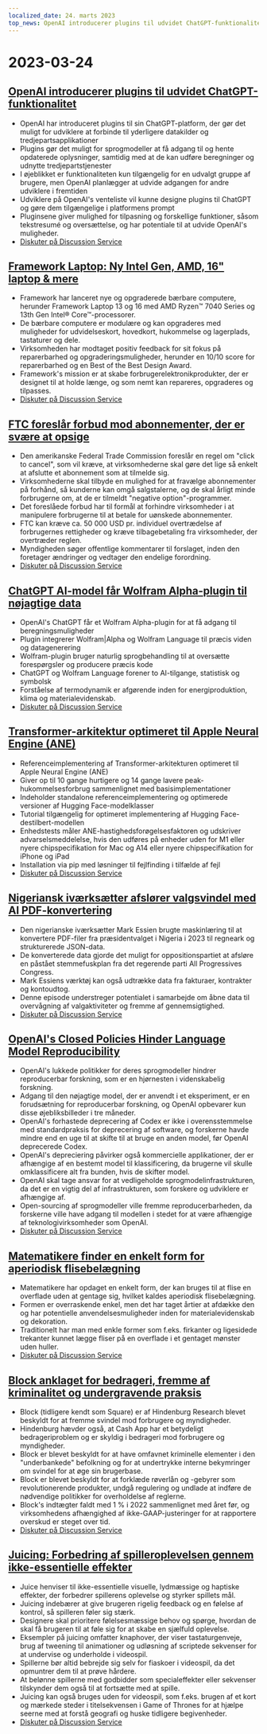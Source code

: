```yaml
---
localized_date: 24. marts 2023
top_news: OpenAI introducerer plugins til udvidet ChatGPT-funktionalitet
---
```


# 2023-03-24

## [OpenAI introducerer plugins til udvidet ChatGPT-funktionalitet](https://openai.com/blog/chatgpt-plugins)

- OpenAI har introduceret plugins til sin ChatGPT-platform, der gør det muligt for udviklere at forbinde til yderligere datakilder og tredjepartsapplikationer
- Plugins gør det muligt for sprogmodeller at få adgang til og hente opdaterede oplysninger, samtidig med at de kan udføre beregninger og udnytte tredjepartstjenester
- I øjeblikket er funktionaliteten kun tilgængelig for en udvalgt gruppe af brugere, men OpenAI planlægger at udvide adgangen for andre udviklere i fremtiden
- Udviklere på OpenAI's venteliste vil kunne designe plugins til ChatGPT og gøre dem tilgængelige i platformens prompt
- Pluginsene giver mulighed for tilpasning og forskellige funktioner, såsom tekstresumé og oversættelse, og har potentiale til at udvide OpenAI's muligheder.
- [Diskuter på Discussion Service](http://news.ycombinator.com/item?id=35277677)

## [Framework Laptop: Ny Intel Gen, AMD, 16" laptop & mere](https://frame.work/)

- Framework har lanceret nye og opgraderede bærbare computere, herunder Framework Laptop 13 og 16 med AMD Ryzen™ 7040 Series og 13th Gen Intel® Core™-processorer.
- De bærbare computere er modulære og kan opgraderes med muligheder for udvidelseskort, hovedkort, hukommelse og lagerplads, tastaturer og dele.
- Virksomheden har modtaget positiv feedback for sit fokus på reparerbarhed og opgraderingsmuligheder, herunder en 10/10 score for reparerbarhed og en Best of the Best Design Award.
- Framework's mission er at skabe forbrugerelektronikprodukter, der er designet til at holde længe, og som nemt kan repareres, opgraderes og tilpasses.
- [Diskuter på Discussion Service](http://news.ycombinator.com/item?id=35277660)

## [FTC foreslår forbud mod abonnementer, der er svære at opsige](https://www.theverge.com/2023/3/23/23652373/ftc-click-to-cancel-subscription-service-dark-patterns-ban)

- Den amerikanske Federal Trade Commission foreslår en regel om "click to cancel", som vil kræve, at virksomhederne skal gøre det lige så enkelt at afslutte et abonnement som at tilmelde sig.
- Virksomhederne skal tilbyde en mulighed for at fravælge abonnementer på forhånd, så kunderne kan omgå salgstalerne, og de skal årligt minde forbrugerne om, at de er tilmeldt "negative option"-programmer.
- Det foreslåede forbud har til formål at forhindre virksomheder i at manipulere forbrugerne til at betale for uønskede abonnementer.
- FTC kan kræve ca. 50 000 USD pr. individuel overtrædelse af forbrugernes rettigheder og kræve tilbagebetaling fra virksomheder, der overtræder reglen.
- Myndigheden søger offentlige kommentarer til forslaget, inden den foretager ændringer og vedtager den endelige forordning.
- [Diskuter på Discussion Service](http://news.ycombinator.com/item?id=35274519)

## [ChatGPT AI-model får Wolfram Alpha-plugin til nøjagtige data](https://writings.stephenwolfram.com/2023/03/chatgpt-gets-its-wolfram-superpowers/)

- OpenAI's ChatGPT får et Wolfram Alpha-plugin for at få adgang til beregningsmuligheder
- Plugin integrerer Wolfram|Alpha og Wolfram Language til præcis viden og datagenerering
- Wolfram-plugin bruger naturlig sprogbehandling til at oversætte forespørgsler og producere præcis kode
- ChatGPT og Wolfram Language forener to AI-tilgange, statistisk og symbolsk
- Forståelse af termodynamik er afgørende inden for energiproduktion, klima og materialevidenskab.
- [Diskuter på Discussion Service](http://news.ycombinator.com/item?id=35277925)

## [Transformer-arkitektur optimeret til Apple Neural Engine (ANE)](https://github.com/apple/ml-ane-transformers)

- Referenceimplementering af Transformer-arkitekturen optimeret til Apple Neural Engine (ANE)
- Giver op til 10 gange hurtigere og 14 gange lavere peak-hukommelsesforbrug sammenlignet med basisimplementationer
- Indeholder standalone referenceimplementering og optimerede versioner af Hugging Face-modelklasser
- Tutorial tilgængelig for optimeret implementering af Hugging Face-destilbert-modellen
- Enhedstests måler ANE-hastighedsforøgelsesfaktoren og udskriver advarselsmeddelelse, hvis den udføres på enheder uden for M1 eller nyere chipspecifikation for Mac og A14 eller nyere chipspecifikation for iPhone og iPad
- Installation via pip med løsninger til fejlfinding i tilfælde af fejl
- [Diskuter på Discussion Service](http://news.ycombinator.com/item?id=35282325)

## [Nigeriansk iværksætter afslører valgsvindel med AI PDF-konvertering](https://markessien.com/posts/drama_of_transcription/)

- Den nigerianske iværksætter Mark Essien brugte maskinlæring til at konvertere PDF-filer fra præsidentvalget i Nigeria i 2023 til regneark og strukturerede JSON-data.
- De konverterede data gjorde det muligt for oppositionspartiet at afsløre en påstået stemmefuskplan fra det regerende parti All Progressives Congress.
- Mark Essiens værktøj kan også udtrække data fra fakturaer, kontrakter og kontoudtog.
- Denne episode understreger potentialet i samarbejde om åbne data til overvågning af valgaktiviteter og fremme af gennemsigtighed.
- [Diskuter på Discussion Service](http://news.ycombinator.com/item?id=35272227)

## [OpenAI's Closed Policies Hinder Language Model Reproducibility](https://aisnakeoil.substack.com/p/openais-policies-hinder-reproducible)

- OpenAI's lukkede politikker for deres sprogmodeller hindrer reproducerbar forskning, som er en hjørnesten i videnskabelig forskning.
- Adgang til den nøjagtige model, der er anvendt i et eksperiment, er en forudsætning for reproducerbar forskning, og OpenAI opbevarer kun disse øjebliksbilleder i tre måneder.
- OpenAI's forhastede deprecering af Codex er ikke i overensstemmelse med standardpraksis for deprecering af software, og forskerne havde mindre end en uge til at skifte til at bruge en anden model, før OpenAI deprecerede Codex.
- OpenAI's depreciering påvirker også kommercielle applikationer, der er afhængige af en bestemt model til klassificering, da brugerne vil skulle omklassificere alt fra bunden, hvis de skifter model.
- OpenAI skal tage ansvar for at vedligeholde sprogmodelinfrastrukturen, da det er en vigtig del af infrastrukturen, som forskere og udviklere er afhængige af.
- Open-sourcing af sprogmodeller ville fremme reproducerbarheden, da forskerne ville have adgang til modellen i stedet for at være afhængige af teknologivirksomheder som OpenAI.
- [Diskuter på Discussion Service](http://news.ycombinator.com/item?id=35269304)

## [Matematikere finder en enkelt form for aperiodisk flisebelægning](https://www.newscientist.com/article/2365363-mathematicians-discover-shape-that-can-tile-a-wall-and-never-repeat/)

- Matematikere har opdaget en enkelt form, der kan bruges til at flise en overflade uden at gentage sig, hvilket kaldes aperiodisk flisebelægning.
- Formen er overraskende enkel, men det har taget årtier at afdække den og har potentielle anvendelsesmuligheder inden for materialevidenskab og dekoration.
- Traditionelt har man med enkle former som f.eks. firkanter og ligesidede trekanter kunnet lægge fliser på en overflade i et gentaget mønster uden huller.
- [Diskuter på Discussion Service](http://news.ycombinator.com/item?id=35273707)

## [Block anklaget for bedrageri, fremme af kriminalitet og undergravende praksis](https://hindenburgresearch.com/block/)

- Block (tidligere kendt som Square) er af Hindenburg Research blevet beskyldt for at fremme svindel mod forbrugere og myndigheder.
- Hindenburg hævder også, at Cash App har et betydeligt bedrageriproblem og er skyldig i bedrageri mod forbrugere og myndigheder.
- Block er blevet beskyldt for at have omfavnet kriminelle elementer i den "underbankede" befolkning og for at undertrykke interne bekymringer om svindel for at øge sin brugerbase.
- Block er blevet beskyldt for at forklæde røverlån og -gebyrer som revolutionerende produkter, undgå regulering og undlade at indføre de nødvendige politikker for overholdelse af reglerne.
- Block's indtægter faldt med 1 % i 2022 sammenlignet med året før, og virksomhedens afhængighed af ikke-GAAP-justeringer for at rapportere overskud er steget over tid.
- [Diskuter på Discussion Service](http://news.ycombinator.com/item?id=35273782)

## [Juicing: Forbedring af spilleroplevelsen gennem ikke-essentielle effekter](https://garden.bradwoods.io/notes/design/juice)

- Juice henviser til ikke-essentielle visuelle, lydmæssige og haptiske effekter, der forbedrer spillerens oplevelse og styrker spillets mål.
- Juicing indebærer at give brugeren rigelig feedback og en følelse af kontrol, så spilleren føler sig stærk.
- Designere skal prioritere følelsesmæssige behov og spørge, hvordan de skal få brugeren til at føle sig for at skabe en sjælfuld oplevelse.
- Eksempler på juicing omfatter knaphover, der viser tastaturgenveje, brug af tweening til animationer og udløsning af scriptede sekvenser for at undervise og underholde i videospil.
- Spillerne bør altid bebrejde sig selv for fiaskoer i videospil, da det opmuntrer dem til at prøve hårdere.
- At belønne spillerne med godbidder som specialeffekter eller sekvenser tilskynder dem også til at fortsætte med at spille.
- Juicing kan også bruges uden for videospil, som f.eks. brugen af et kort og mærkede steder i titelsekvensen i Game of Thrones for at hjælpe seerne med at forstå geografi og huske tidligere begivenheder.
- [Diskuter på Discussion Service](http://news.ycombinator.com/item?id=35273139)
